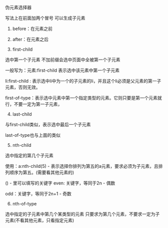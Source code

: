 伪元素选择器

写法上在前面加两个冒号 可以生成子元素

1. before：在元素之前

2. after：在元素之后

3. first-child

选中第一个子元素 不加前缀会选中页面中全被第一个子元素

一般写为：元素:first-child 表示选中该元素中第一个子元素

li:first-child : 表示选中li中为一个的子元素的li，并且这个li必须是父元素的第一子元素，否则无效。

first-of-type：表示选中元素中第一个指定类型的元素。它则只要是第一个元素就行，不要一定为第一子元素，

4. last-child

与first-child类似，表示选中最后一个子元素

last-of-type也与上面的类似

5. nth-child

选中指定的第几个子元素

使用：a:nth-child(5) - 表示选择你排列为第五的a元素，要求必须为子元素，且排列顺序为第五。(需要看其他元素的)

() - 里可以填写的关键字
even: 关键字，等同于2n - 偶数

odd：关键字，等同于2n+1 - 奇数

6. nth-of-type

选中指定的子元素中第几个某类型的元素 只要求为第几个元素，不要求一定为子元素(不看其他元素，只看指定元素)
